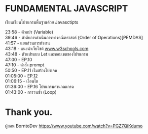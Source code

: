# FUNDAMENTAL JAVASCRIPT
เรียนเขียนโปรแกรมพื้นฐานด้วย Javasctipts 

23:58 - ตัวแปร (Variable)<br />
39:46 - ลำดับการดำเนินการทางคณิตศาสตร์ (Order of Operations)[PEMDAS]<br />
41:57 - แยกส่วนการทำงาน<br />
43:18 - แนะนำเว็บไซต์ www.w3schools.com<br />
43:48 - ตัวแปรแบบ Let และขอบเขตของโปรแกรม<br />
47:00 - EP.10<br />
47:10 - คำสั่ง prompt<br />
50:50 - EP.11 เริ่มสร้างโปรเจค<br />
01:05:00 - EP.12 <br />
01:06:15 - เงื่อนไข<br />
01:36:00 - EP.16 โปรแกรมคำนวณเกรด<br />
01:43:00 - การวนซ้ำ (Loop)<br />

# Thank you.
ผู้สอน BorntoDev https://www.youtube.com/watch?v=PGZ7QiKdumo
